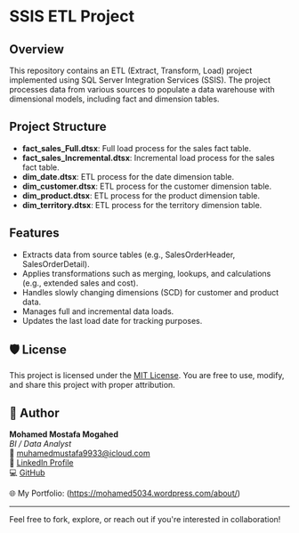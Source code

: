 # SSIS ETL Project

## Overview
This repository contains an ETL (Extract, Transform, Load) project implemented using SQL Server Integration Services (SSIS). The project processes data from various sources to populate a data warehouse with dimensional models, including fact and dimension tables.

## Project Structure
- **fact_sales_Full.dtsx**: Full load process for the sales fact table.
- **fact_sales_Incremental.dtsx**: Incremental load process for the sales fact table.
- **dim_date.dtsx**: ETL process for the date dimension table.
- **dim_customer.dtsx**: ETL process for the customer dimension table.
- **dim_product.dtsx**: ETL process for the product dimension table.
- **dim_territory.dtsx**: ETL process for the territory dimension table.

## Features
- Extracts data from source tables (e.g., SalesOrderHeader, SalesOrderDetail).
- Applies transformations such as merging, lookups, and calculations (e.g., extended sales and cost).
- Handles slowly changing dimensions (SCD) for customer and product data.
- Manages full and incremental data loads.
- Updates the last load date for tracking purposes.

## 🛡️ License

This project is licensed under the [MIT License](LICENSE). You are free to use, modify, and share this project with proper attribution.

## 👤 Author

**Mohamed Mostafa Mogahed**  
*BI / Data Analyst*  
📧 muhamedmustafa9933@icloud.com  
🔗 [LinkedIn Profile](https://www.linkedin.com/in/mohamedmostafa99/)  
💻 [GitHub](https://github.com/muhamemustafa99)


🌐 My Portfolio:  (https://mohamed5034.wordpress.com/about/)

---

Feel free to fork, explore, or reach out if you're interested in collaboration!
